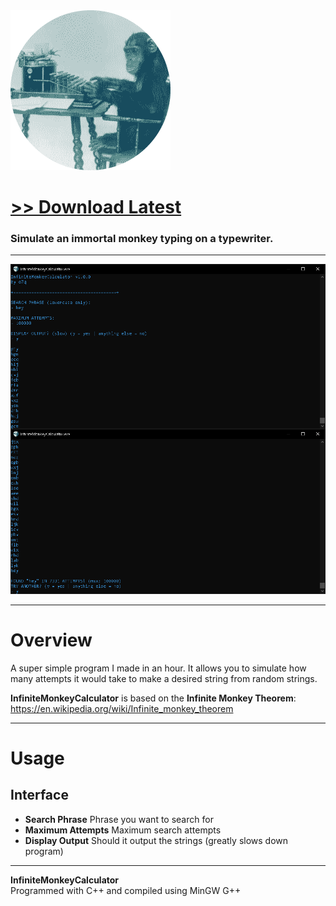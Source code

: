 <img src="assets/images/icon.png">

# [<b>>> Download Latest</b>](https://github.com/o7q/InfiniteMonkeyCalculator/releases/download/v1.0.0/InfiniteMonkeyCalculator.exe)
<h3>Simulate an immortal monkey typing on a typewriter.</h3>

---

<img src="assets/images/program.png">

---

# Overview
A super simple program I made in an hour. It allows you to simulate how many attempts it would take to make a desired string from random strings.

<b>InfiniteMonkeyCalculator</b> is based on the <b>Infinite Monkey Theorem</b>: https://en.wikipedia.org/wiki/Infinite_monkey_theorem

---

# Usage

## <b>Interface</b>
- <b>Search Phrase</b> Phrase you want to search for
- <b>Maximum Attempts</b> Maximum search attempts
- <b>Display Output</b> Should it output the strings (greatly slows down program)

---

<b>InfiniteMonkeyCalculator</b> \
Programmed with C++ and compiled using MinGW G++